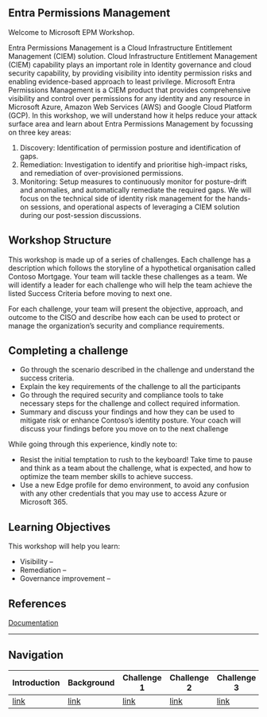 ## Entra Permissions Management

Welcome to Microsoft EPM Workshop. <TBU>

Entra Permissions Management is a Cloud Infrastructure Entitlement Management (CIEM) solution. 
Cloud Infrastructure Entitlement Management (CIEM) capability plays an important role in Identity governance and cloud security capability, by providing visibility into identity permission risks and enabling evidence-based approach to least privilege. Microsoft Entra Permissions Management is a CIEM product that provides comprehensive visibility and control over permissions for any identity and any resource in Microsoft Azure, Amazon Web Services (AWS) and Google Cloud Platform (GCP). 
In this workshop, we will understand how it helps reduce your attack surface area and learn about Entra Permissions Management by focussing on three key areas:
1.	Discovery: Identification of permission posture and identification of gaps.
2.	Remediation: Investigation to identify and prioritise high-impact risks, and remediation of over-provisioned permissions. 
3.	Monitoring: Setup measures to continuously monitor for posture-drift and anomalies, and automatically remediate the required gaps. 
We will focus on the technical side of identity risk management for the hands-on sessions, and operational aspects of leveraging a CIEM solution during our post-session discussions. 

## Workshop Structure
This workshop is made up of a series of challenges. Each challenge has a description which follows the storyline of a hypothetical organisation called Contoso Mortgage. Your team will tackle these challenges as a team. We will identify a leader for each challenge who will help the team achieve the listed Success Criteria before moving to next one.

For each challenge, your team will present the objective, approach, and outcome to the CISO and describe how each can be used to protect or manage the organization’s security and compliance requirements.

## Completing a challenge
* Go through the scenario described in the challenge and understand the success criteria.
* Explain the key requirements of the challenge to all the participants
*	Go through the required security and compliance tools to take necessary steps for the challenge and collect required information.
*	Summary and discuss your findings and how they can be used to mitigate risk or enhance Contoso’s identity posture.
Your coach will discuss your findings before you move on to the next challenge

While going through this experience, kindly note to:
*	Resist the initial temptation to rush to the keyboard! Take time to pause and think as a team about the challenge, what is expected, and how to optimize the team member skills to achieve success.
*	Use a new Edge profile for demo environment, to avoid any confusion with any other credentials that you may use to access Azure or Microsoft 365.

## Learning Objectives
This workshop will help you learn:
*	Visibility – <TBA>
* Remediation – <TBA>
* Governance improvement – <TBA>

## References
[Documentation](https://aka.ms/permissionsmanagement)


<!-- Common Footer -->

___

## Navigation
  
Introduction | Background | Challenge 1 | Challenge 2 | Challenge 3 | Challenge 4 | Challenge 5 | Summmary
------------ | ---------- | ----------- | ----------- | ----------- | ----------- | ----------- | ---------- 
[link](Intro.html) | [link](Background.html) |  [link](Challenge1.html) | [link](Challenge2.html) | [link](Challenge3.html) | [link](Challenge4.html) | [link](Challenge5.html) | [link](Summary.html)
  
